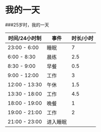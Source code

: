 # 我的一天

###25岁时，我的一天

| 时间/24小时制 | 事件 |时长/小时|
| -- | -- |--|
| 23:00 - 6:00 | 睡眠 | 7
| 6:00 - 8:30 | 晨练 | 2.5
| 8:30 - 9:00 | 早餐 | 0.5
| 9:00 - 12:00 | 工作 | 3
| 12:00 - 13:30 | 午休 | 1.5
| 13:30 - 18:00 | 工作 | 4.5
| 18:00 - 19:00 | 晚餐 | 1
| 19:00 - 21:00 | 工作 | 2
| 21:00 - 23:00 | 进入睡眠 |
